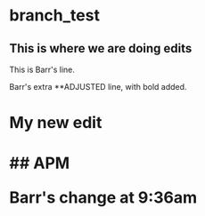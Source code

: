 # branch_test

## This is where we are doing edits



This is Barr's line.

Barr's extra **ADJUSTED line, with bold added.

<h1>My new edit<h1> ## APM

Barr's change at 9:36am

